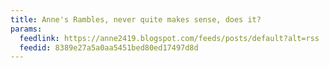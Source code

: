 ```yaml
---
title: Anne's Rambles, never quite makes sense, does it?
params:
  feedlink: https://anne2419.blogspot.com/feeds/posts/default?alt=rss
  feedid: 8389e27a5a0aa5451bed80ed17497d8d
---
```

